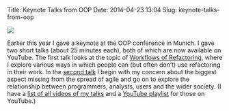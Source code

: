 Title: Keynote Talks from OOP
Date: 2014-04-23 13:04
Slug: keynote-talks-from-oop

<div class="img floating">

[![](http://martinfowler.com/snips/oop-refact.png)](http://martinfowler.com/snips/201404230904.html)

</div>

Earlier this year I gave a keynote at the OOP conference in Munich. I
gave two short talks (about 25 minutes each), both of which are now
available on YouTube. The first talk looks at the topic of [Workflows of
Refactoring](https://www.youtube.com/watch?v=vqEg37e4Mkw), where I
explore various ways in which people can (but often don’t) use
refactoring in their work. In the [second
talk](https://www.youtube.com/watch?v=Z8aECe4lp44) I begin with my
concern about the biggest aspect missing from the spread of agile and go
on to explore the relationship between programmers, analysts, users and
the wider society. (I have a [list of all videos of my
talks](http://martinfowler.com/tags/talk%20videos.html) and a [YouTube
playlist](https://www.youtube.com/playlist?list=PLJb2p0qX8R_r3crCVAxp57dvoqGGjD3yD)
for those on YouTube.)

</p>

